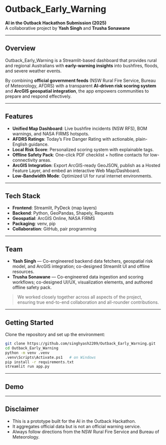 # Outback_Early_Warning 

**AI in the Outback Hackathon Submission (2025)**  
A collaborative project by **Yash Singh** and **Trusha Sonawane**

---

## Overview
Outback_Early_Warning is a Streamlit-based dashboard that provides rural and regional Australians with **early-warning insights** into bushfires, floods, and severe weather events.  

By combining **official government feeds** (NSW Rural Fire Service, Bureau of Meteorology, AFDRS) with a transparent **AI-driven risk scoring system** and **ArcGIS geospatial integration**, the app empowers communities to prepare and respond effectively.

---

## Features
- **Unified Map Dashboard**: Live bushfire incidents (NSW RFS), BOM warnings, and NASA FIRMS hotspots.  
- **AFDRS Ratings**: Today’s Fire Danger Rating with actionable, plain-English guidance.  
- **Local Risk Score**: Personalized scoring system with explainable tags.  
- **Offline Safety Pack**: One-click PDF checklist + hotline contacts for low-connectivity areas.  
- **ArcGIS Integration**: Export ArcGIS-ready GeoJSON, publish as a Hosted Feature Layer, and embed an interactive Web Map/Dashboard.  
- **Low-Bandwidth Mode**: Optimized UI for rural internet environments.  

---

## Tech Stack
- **Frontend**: Streamlit, PyDeck (map layers)  
- **Backend**: Python, GeoPandas, Shapely, Requests  
- **Geospatial**: ArcGIS Online, NASA FIRMS  
- **Packaging**: venv, pip  
- **Collaboration**: GitHub, pair programming  

---

## Team
- **Yash Singh** — Co-engineered backend data fetchers, geospatial risk model, and ArcGIS integration; co-designed Streamlit UI and offline resources.  
- **Trusha Sonawane** — Co-engineered data ingestion and scoring workflows; co-designed UI/UX, visualization elements, and authored offline safety pack.  

> We worked closely together across all aspects of the project, ensuring true end-to-end collaboration and all-rounder contributions.

---

## Getting Started
Clone the repository and set up the environment:

```bash
git clone https://github.com/singhyash2209/Outback_Early_Warning.git
cd Outback_Early_Warning
python -m venv .venv
.venv\Scripts\Activate.ps1   # on Windows
pip install -r requirements.txt
streamlit run app.py
```
---

## Demo



---

## Disclaimer

- This is a prototype built for the AI in the Outback Hackathon.
- It aggregates official data but is not an official warning service.
- Always follow directions from the NSW Rural Fire Service and Bureau of Meteorology.
